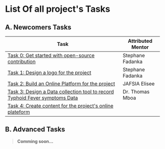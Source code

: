 # List Of all project's Tasks

## A. Newcomers Tasks

| Task  | Attributed Mentor |
| ------------- | ------------- |
| [Task 0: Get started with open-source contribution](https://github.com/Mboalab/Mboalab-Outreachy_December-to-March-2022-internship-round/blob/main/Starter%20Tasks/Newcomer%20Tasks/Task%200:%20Get%20started%20with%20open-source%20contribution/Task%20Description.md) | Stephane Fadanka  |
| [Task 1: Design a logo for the project](https://github.com/Mboalab/Mboalab-Outreachy_December-to-March-2022-internship-round/blob/main/Starter%20Tasks/Newcomer%20Tasks/Task%201:%20Design%20a%20logo%20for%20the%20project/Task%20Description.md) | Stephane Fadanka  |
| [Task 2: Build an Online Platform for the project](https://github.com/Mboalab/Mboalab-Outreachy_December-to-March-2022-internship-round/blob/main/Starter%20Tasks/Newcomer%20Tasks/Task%202:%20Build%20an%20Online%20Platform%20for%20the%20project/Task%20Description.md) | JAFSIA Elisee  |
| [Task 3: Design a Data collection tool to record Typhoid Fever symptoms Data](https://github.com/Mboalab/Mboalab-Outreachy_December-to-March-2022-internship-round/blob/main/Starter%20Tasks/Newcomer%20Tasks/Task%203:%20Design%20a%20Data%20collection%20tool%20to%20record%20Typhoid%20Fever%20symptoms%20Data/Task%20Description.md) | Dr. Thomas Mboa  |
| [Task 4: Create content for the project's online plateform](https://github.com/Mboalab/Mboalab-Outreachy_December-to-March-2022-internship-round/blob/main/Starter%20Tasks/Newcomer%20Tasks/Task%204:%20Create%20content%20for%20the%20project's%20online%20plateform/Task%20Description.md) |  |

## B. Advanced Tasks

>**Comming soon...**
